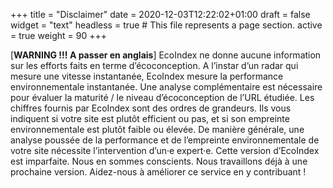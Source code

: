 +++
title = "Disclaimer"
date = 2020-12-03T12:22:02+01:00
draft = false
widget = "text"
headless = true  # This file represents a page section.
active = true
weight = 90
+++

[**WARNING !!! A passer en anglais**] EcoIndex ne donne aucune information sur les efforts faits en terme
d’écoconception. A l’instar d’un radar qui mesure une vitesse instantanée, EcoIndex mesure la performance
environnementale instantanée. Une analyse complémentaire est nécessaire pour évaluer la maturité / le niveau
d’écoconception de l’URL étudiée. Les chiffres fournis par EcoIndex sont des ordres de grandeurs. Ils vous indiquent si
votre site est plutôt efficient ou pas, et si son empreinte environnementale est plutôt faible ou élevée. De manière
générale, une analyse poussée de la performance et de l’empreinte environnementale de votre site nécessite
l’intervention d’un·e expert·e. Cette version d’EcoIndex est imparfaite. Nous en sommes conscients. Nous travaillons
déjà à une prochaine version. Aidez-nous à améliorer ce service en y contribuant !
